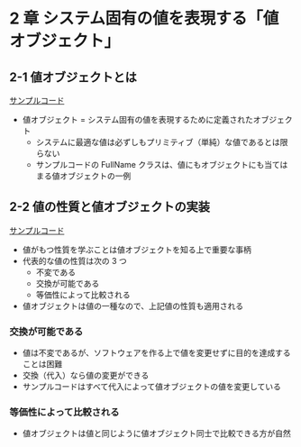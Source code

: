 # 2 章 システム固有の値を表現する「値オブジェクト」

## 2-1 値オブジェクトとは

[サンプルコード](https://github.com/miily8310s/ddd-bottomup/blob/feat/chap2/chap2/SampleCodes/2-1.ts)

- 値オブジェクト = システム固有の値を表現するために定義されたオブジェクト
  - システムに最適な値は必ずしもプリミティブ（単純）な値であるとは限らない
  - サンプルコードの FullName クラスは、値にもオブジェクトにも当てはまる値オブジェクトの一例

## 2-2 値の性質と値オブジェクトの実装

[サンプルコード](https://github.com/miily8310s/ddd-bottomup/blob/feat/chap2/chap2/SampleCodes/2-2.ts)

- 値がもつ性質を学ぶことは値オブジェクトを知る上で重要な事柄
- 代表的な値の性質は次の 3 つ
  - 不変である
  - 交換が可能である
  - 等価性によって比較される
- 値オブジェクトは値の一種なので、上記値の性質も適用される

### 交換が可能である

- 値は不変であるが、ソフトウェアを作る上で値を変更せずに目的を達成することは困難
- 交換（代入）なら値の変更ができる
- サンプルコードはすべて代入によって値オブジェクトの値を変更している

### 等価性によって比較される

- 値オブジェクトは値と同じように値オブジェクト同士で比較できる方が自然
